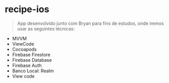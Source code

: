 # recipe-ios
> App desenvolvido junto com Bryan para fins de estudos, onde iremos usar as seguintes técnicas:

- MVVM
- ViewCode
- Cocoapods
- Firebase Firestore
- Firebase Database
- Firebase Auth
- Banco Local: Realm
- View code
